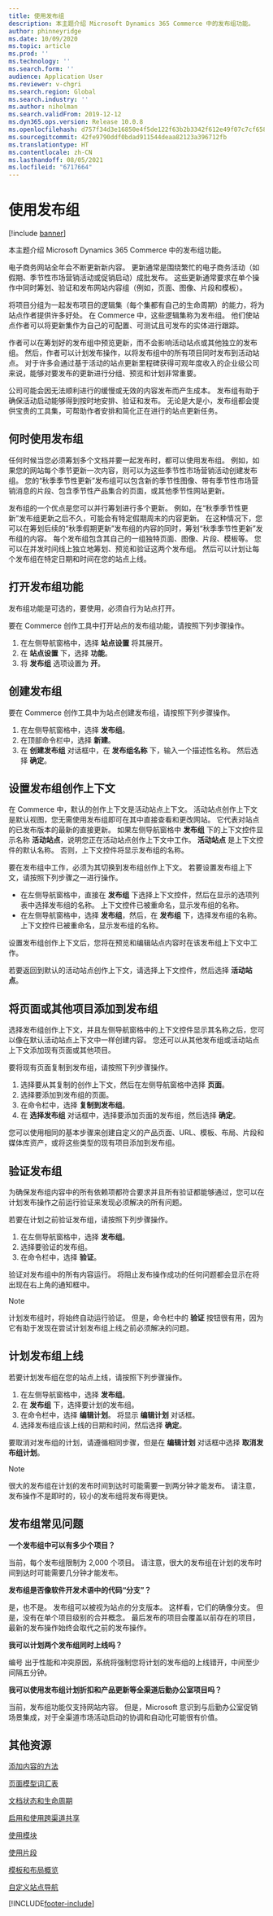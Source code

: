 ```yaml
---
title: 使用发布组
description: 本主题介绍 Microsoft Dynamics 365 Commerce 中的发布组功能。
author: phinneyridge
ms.date: 10/09/2020
ms.topic: article
ms.prod: ''
ms.technology: ''
ms.search.form: ''
audience: Application User
ms.reviewer: v-chgri
ms.search.region: Global
ms.search.industry: ''
ms.author: niholman
ms.search.validFrom: 2019-12-12
ms.dyn365.ops.version: Release 10.0.8
ms.openlocfilehash: d757f34d3e16850e4f5de122f63b2b3342f612e49f07c7cf6585362999f03c02
ms.sourcegitcommit: 42fe9790ddf0bdad911544deaa82123a396712fb
ms.translationtype: HT
ms.contentlocale: zh-CN
ms.lasthandoff: 08/05/2021
ms.locfileid: "6717664"
---
```

# <a name="work-with-publish-groups"></a>使用发布组

[!include [banner](includes/banner.md)]

本主题介绍 Microsoft Dynamics 365 Commerce 中的发布组功能。

电子商务网站全年会不断更新新内容。 更新通常是围绕繁忙的电子商务活动（如假期、季节性市场营销活动或促销启动）成批发布。 这些更新通常要求在单个操作中同时筹划、验证和发布网站内容组（例如，页面、图像、片段和模板）。

将项目分组为一起发布项目的逻辑集（每个集都有自己的生命周期）的能力，将为站点作者提供许多好处。 在 Commerce 中，这些逻辑集称为发布组。 他们使站点作者可以将更新集作为自己的可配置、可测试且可发布的实体进行跟踪。

作者可以在筹划好的发布组中预览更新，而不会影响活动站点或其他独立的发布组。 然后，作者可以计划发布操作，以将发布组中的所有项目同时发布到活动站点。 对于许多会通过基于活动的站点更新里程碑获得可观年度收入的企业级公司来说，能够对要发布的更新进行分组、预览和计划非常重要。

公司可能会因无法顺利进行的缓慢或无效的内容发布而产生成本。 发布组有助于确保活动启动能够得到按时地安排、验证和发布。 无论是大是小，发布组都会提供宝贵的工具集，可帮助作者安排和简化正在进行的站点更新任务。

## <a name="when-to-use-publish-groups"></a>何时使用发布组

任何时候当您必须筹划多个文档并要一起发布时，都可以使用发布组。 例如，如果您的网站每个季节更新一次内容，则可以为这些季节性市场营销活动创建发布组。 您的“秋季季节性更新”发布组可以包含新的季节性图像、带有季节性市场营销消息的片段、包含季节性产品集合的页面，或其他季节性网站更新。

发布组的一个优点是您可以并行筹划进行多个更新。 例如，在“秋季季节性更新”发布组更新之后不久，可能会有特定假期周末的内容更新。 在这种情况下，您可以在筹划后续的“秋季假期更新”发布组的内容的同时，筹划“秋季季节性更新”发布组的内容。 每个发布组包含其自己的一组独特页面、图像、片段、模板等。 您可以在并发时间线上独立地筹划、预览和验证这两个发布组。 然后可以计划让每个发布组在特定日期和时间在您的站点上线。

## <a name="turn-on-the-publish-groups-feature"></a>打开发布组功能

发布组功能是可选的，要使用，必须自行为站点打开。

要在 Commerce 创作工具中打开站点的发布组功能，请按照下列步骤操作。

1. 在左侧导航窗格中，选择 **站点设置** 将其展开。
1. 在 **站点设置** 下，选择 **功能**。
1. 将 **发布组** 选项设置为 **开**。

## <a name="create-a-publish-group"></a>创建发布组

要在 Commerce 创作工具中为站点创建发布组，请按照下列步骤操作。

1. 在左侧导航窗格中，选择 **发布组**。
1. 在顶部命令栏中，选择 **新建**。
1. 在 **创建发布组** 对话框中，在 **发布组名称** 下，输入一个描述性名称。 然后选择 **确定**。

## <a name="set-the-publish-group-authoring-context"></a>设置发布组创作上下文

在 Commerce 中，默认的创作上下文是活动站点上下文。 活动站点创作上下文是默认视图，您无需使用发布组即可在其中直接查看和更改网站。 它代表对站点的已发布版本的最新的直接更新。 如果左侧导航窗格中 **发布组** 下的上下文控件显示名称 **活动站点**，说明您正在活动站点创作上下文中工作。 **活动站点** 是上下文控件的默认名称。 否则，上下文控件将显示发布组的名称。

要在发布组中工作，必须为其切换到发布组创作上下文。 若要设置发布组上下文，请按照下列步骤之一进行操作。

- 在左侧导航窗格中，直接在 **发布组** 下选择上下文控件，然后在显示的选项列表中选择发布组的名称。 上下文控件已被重命名，显示发布组的名称。
- 在左侧导航窗格中，选择 **发布组**，然后，在 **发布组** 下，选择发布组的名称。 上下文控件已被重命名，显示发布组的名称。

设置发布组创作上下文后，您将在预览和编辑站点内容时在该发布组上下文中工作。

若要返回到默认的活动站点创作上下文，请选择上下文控件，然后选择 **活动站点**。

## <a name="add-pages-or-other-items-to-a-publish-group"></a>将页面或其他项目添加到发布组

选择发布组创作上下文，并且左侧导航窗格中的上下文控件显示其名称之后，您可以像在默认活动站点上下文中一样创建内容。 您还可以从其他发布组或活动站点上下文添加现有页面或其他项目。

要将现有页面复制到发布组，请按照下列步骤操作。

1. 选择要从其复制的创作上下文，然后在左侧导航窗格中选择 **页面**。
1. 选择要添加到发布组的页面。
1. 在命令栏中，选择 **复制到发布组**。
1. 在 **选择发布组** 对话框中，选择要添加页面的发布组，然后选择 **确定**。

您可以使用相同的基本步骤来创建自定义的产品页面、URL、模板、布局、片段和媒体库资产，或将这些类型的现有项目添加到发布组。

## <a name="validate-a-publish-group"></a>验证发布组

为确保发布组内容中的所有依赖项都符合要求并且所有验证都能够通过，您可以在计划发布操作之前运行验证来发现必须解决的所有问题。

若要在计划之前验证发布组，请按照下列步骤操作。

1. 在左侧导航窗格中，选择 **发布组**。
1. 选择要验证的发布组。
1. 在命令栏中，选择 **验证**。

验证对发布组中的所有内容运行。 将阻止发布操作成功的任何问题都会显示在将出现在右上角的通知框中。

> [!NOTE]
> 计划发布组时，将始终自动运行验证。 但是，命令栏中的 **验证** 按钮很有用，因为它有助于发现在尝试计划发布组上线之前必须解决的问题。

## <a name="schedule-a-publish-group-to-go-live"></a>计划发布组上线

若要计划发布组在您的站点上线，请按照下列步骤操作。

1. 在左侧导航窗格中，选择 **发布组**。
1. 在 **发布组** 下，选择要计划的发布组。
1. 在命令栏中，选择 **编辑计划**。 将显示 **编辑计划** 对话框。
1. 选择发布组应该上线的日期和时间，然后选择 **确定**。

要取消对发布组的计划，请遵循相同步骤，但是在 **编辑计划** 对话框中选择 **取消发布组计划**。

> [!NOTE]
> 很大的发布组在计划的发布时间到达时可能需要一到两分钟才能发布。 请注意，发布操作不是即时的，较小的发布组将发布得更快。

## <a name="publish-groups-faq"></a>发布组常见问题

**一个发布组中可以有多少个项目？**

当前，每个发布组限制为 2,000 个项目。 请注意，很大的发布组在计划的发布时间到达时可能需要几分钟才能发布。

**发布组是否像软件开发术语中的代码“分支”？**

是，也不是。 发布组可以被视为站点的分支版本。 这样看，它们的确像分支。 但是，没有在单个项目级别的合并概念。 最后发布的项目会覆盖以前存在的项目，最新的发布操作始终会取代之前的发布操作。

**我可以计划两个发布组同时上线吗？**

编号 出于性能和冲突原因，系统将强制您将计划的发布组的上线错开，中间至少间隔五分钟。

**我可以使用发布组计划折扣和产品更新等全渠道后勤办公室项目吗？**

当前，发布组功能仅支持网站内容。 但是，Microsoft 意识到与后勤办公室促销场景集成，对于全渠道市场活动启动的协调和自动化可能很有价值。

## <a name="additional-resources"></a>其他资源

[添加内容的方法](add-manage-content.md)

[页面模型词汇表](page-elements-overview.md)

[文档状态和生命周期](document-states-overview.md)

[启用和使用跨渠道共享](cross-channel-sharing.md)

[使用模块](work-with-modules.md)

[使用片段](work-with-fragments.md)

[模板和布局概览](templates-layouts-overview.md)

[自定义站点导航](customize-site-navigation.md)


[!INCLUDE[footer-include](../includes/footer-banner.md)]
